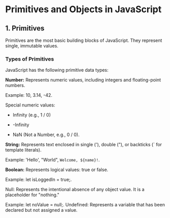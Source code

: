 # Primitives and Objects in JavaScript

## 1. Primitives

Primitives are the most basic building blocks of JavaScript. They represent single, immutable values.

### Types of Primitives

JavaScript has the following primitive data types:

**Number:** Represents numeric values, including integers and floating-point numbers.

Example: 10, 3.14, -42.

Special numeric values:

- Infinity (e.g., 1 / 0)

- -Infinity

- NaN (Not a Number, e.g., 0 / 0).

**String:** Represents text enclosed in single ('), double ("), or backticks (` for template literals).

Example: 'Hello', "World", `Welcome, ${name}!`.

**Boolean:** Represents logical values: true or false.

Example: let isLoggedIn = true;.

Null: Represents the intentional absence of any object value. It is a placeholder for "nothing."

Example: let noValue = null;.
Undefined: Represents a variable that has been declared but not assigned a value.
